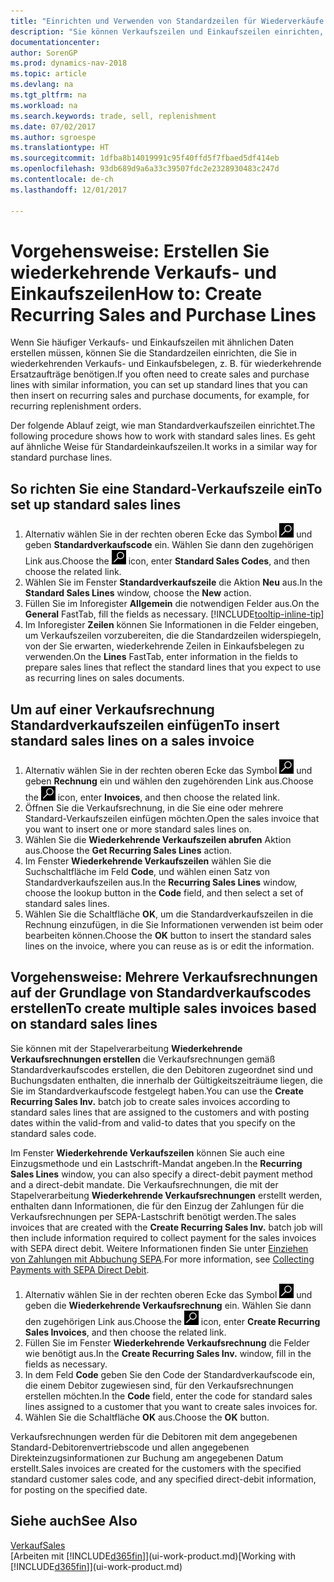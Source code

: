 ```yaml
---
title: "Einrichten und Verwenden von Standardzeilen für Wiederverkäufe und -einkäufe"
description: "Sie können Verkaufszeilen und Einkaufszeilen einrichten, die Sie häufig machen und diese dann in Verkaufs- und Einkaufsbelegen einfügen, um die Zeilen mit Standardinformationen schnell auszufüllen."
documentationcenter: 
author: SorenGP
ms.prod: dynamics-nav-2018
ms.topic: article
ms.devlang: na
ms.tgt_pltfrm: na
ms.workload: na
ms.search.keywords: trade, sell, replenishment
ms.date: 07/02/2017
ms.author: sgroespe
ms.translationtype: HT
ms.sourcegitcommit: 1dfba8b14019991c95f40ffd5f7fbaed5df414eb
ms.openlocfilehash: 93db689d9a6a33c39507fdc2e2328930483c247d
ms.contentlocale: de-ch
ms.lasthandoff: 12/01/2017

---
```

# <a name="how-to-create-recurring-sales-and-purchase-lines"></a><span data-ttu-id="86cbb-103">Vorgehensweise: Erstellen Sie wiederkehrende Verkaufs- und Einkaufszeilen</span><span class="sxs-lookup"><span data-stu-id="86cbb-103">How to: Create Recurring Sales and Purchase Lines</span></span>
<span data-ttu-id="86cbb-104">Wenn Sie häufiger Verkaufs- und Einkaufszeilen mit ähnlichen Daten erstellen müssen, können Sie die Standardzeilen einrichten, die Sie in wiederkehrenden Verkaufs- und Einkaufsbelegen, z. B. für wiederkehrende Ersatzaufträge benötigen.</span><span class="sxs-lookup"><span data-stu-id="86cbb-104">If you often need to create sales and purchase lines with similar information, you can set up standard lines that you can then insert on recurring sales and purchase documents, for example, for recurring replenishment orders.</span></span>  

<span data-ttu-id="86cbb-105">Der folgende Ablauf zeigt, wie man Standardverkaufszeilen einrichtet.</span><span class="sxs-lookup"><span data-stu-id="86cbb-105">The following procedure shows how to work with standard sales lines.</span></span> <span data-ttu-id="86cbb-106">Es geht auf ähnliche Weise für Standardeinkaufszeilen.</span><span class="sxs-lookup"><span data-stu-id="86cbb-106">It works in a similar way for standard purchase lines.</span></span>  

## <a name="to-set-up-standard-sales-lines"></a><span data-ttu-id="86cbb-107">So richten Sie eine Standard-Verkaufszeile ein</span><span class="sxs-lookup"><span data-stu-id="86cbb-107">To set up standard sales lines</span></span>  
1. <span data-ttu-id="86cbb-108">Alternativ wählen Sie in der rechten oberen Ecke das Symbol ![Nach Seite oder Bericht suchen](media/ui-search/search_small.png "Nach Seite oder Bericht suchen") und geben **Standardverkaufscode** ein. Wählen Sie dann den zugehörigen Link aus.</span><span class="sxs-lookup"><span data-stu-id="86cbb-108">Choose the ![Search for Page or Report](media/ui-search/search_small.png "Search for Page or Report icon") icon, enter **Standard Sales Codes**, and then choose the related link.</span></span>  
2. <span data-ttu-id="86cbb-109">Wählen Sie im Fenster **Standardverkaufszeile** die Aktion **Neu** aus.</span><span class="sxs-lookup"><span data-stu-id="86cbb-109">In the **Standard Sales Lines** window, choose the **New** action.</span></span>  
3. <span data-ttu-id="86cbb-110">Füllen Sie im Inforegister **Allgemein** die notwendigen Felder aus.</span><span class="sxs-lookup"><span data-stu-id="86cbb-110">On the **General** FastTab, fill the fields as necessary.</span></span> [!INCLUDE[tooltip-inline-tip](includes/tooltip-inline-tip_md.md)]  
4. <span data-ttu-id="86cbb-111">Im Inforegister **Zeilen** können Sie Informationen in die Felder eingeben, um Verkaufszeilen vorzubereiten, die die Standardzeilen widerspiegeln, von der Sie erwarten, wiederkehrende Zeilen in Einkaufsbelegen zu verwenden.</span><span class="sxs-lookup"><span data-stu-id="86cbb-111">On the **Lines** FastTab, enter information in the fields to prepare sales lines that reflect the standard lines that you expect to use as recurring lines on sales documents.</span></span>  

## <a name="to-insert-standard-sales-lines-on-a-sales-invoice"></a><span data-ttu-id="86cbb-112">Um auf einer Verkaufsrechnung Standardverkaufszeilen einfügen</span><span class="sxs-lookup"><span data-stu-id="86cbb-112">To insert standard sales lines on a sales invoice</span></span>
1. <span data-ttu-id="86cbb-113">Alternativ wählen Sie in der rechten oberen Ecke das Symbol ![Nach Seite oder Bericht suchen](media/ui-search/search_small.png "Nach Seite oder Bericht suchen") und geben **Rechnung** ein und wählen den zugehörenden Link aus.</span><span class="sxs-lookup"><span data-stu-id="86cbb-113">Choose the ![Search for Page or Report](media/ui-search/search_small.png "Search for Page or Report icon") icon, enter **Invoices**, and then choose the related link.</span></span>
2. <span data-ttu-id="86cbb-114">Öffnen Sie die Verkaufsrechnung, in die Sie eine oder mehrere Standard-Verkaufszeilen einfügen möchten.</span><span class="sxs-lookup"><span data-stu-id="86cbb-114">Open the sales invoice that you want to insert one or more standard sales lines on.</span></span>
3. <span data-ttu-id="86cbb-115">Wählen Sie die **Wiederkehrende Verkaufszeilen abrufen** Aktion aus.</span><span class="sxs-lookup"><span data-stu-id="86cbb-115">Choose the **Get Recurring Sales Lines** action.</span></span>
4. <span data-ttu-id="86cbb-116">Im Fenster **Wiederkehrende Verkaufszeilen** wählen Sie die Suchschaltfläche im Feld **Code**, und wählen einen Satz von Standardverkaufszeilen aus.</span><span class="sxs-lookup"><span data-stu-id="86cbb-116">In the **Recurring Sales Lines** window, choose the lookup button in the **Code** field, and then select a set of standard sales lines.</span></span>
5. <span data-ttu-id="86cbb-117">Wählen Sie die Schaltfläche **OK**, um die Standardverkaufszeilen in die Rechnung einzufügen, in die Sie Informationen verwenden ist beim oder bearbeiten können.</span><span class="sxs-lookup"><span data-stu-id="86cbb-117">Choose the **OK** button to insert the standard sales lines on the invoice, where you can reuse as is or edit the information.</span></span>

## <a name="to-create-multiple-sales-invoices-based-on-standard-sales-lines"></a><span data-ttu-id="86cbb-118">Vorgehensweise: Mehrere Verkaufsrechnungen auf der Grundlage von Standardverkaufscodes erstellen</span><span class="sxs-lookup"><span data-stu-id="86cbb-118">To create multiple sales invoices based on standard sales lines</span></span>
<span data-ttu-id="86cbb-119">Sie können mit der Stapelverarbeitung **Wiederkehrende Verkaufsrechnungen erstellen** die Verkaufsrechnungen gemäß Standardverkaufscodes erstellen, die den Debitoren zugeordnet sind und Buchungsdaten enthalten, die innerhalb der Gültigkeitszeiträume liegen, die Sie im Standardverkaufscode festgelegt haben.</span><span class="sxs-lookup"><span data-stu-id="86cbb-119">You can use the **Create Recurring Sales Inv.** batch job to create sales invoices according to standard sales lines that are assigned to the customers and with posting dates within the valid-from and valid-to dates that you specify on the standard sales code.</span></span>

<span data-ttu-id="86cbb-120">Im Fenster **Wiederkehrende Verkaufszeilen** können Sie auch eine Einzugsmethode und ein Lastschrift-Mandat angeben.</span><span class="sxs-lookup"><span data-stu-id="86cbb-120">In the **Recurring Sales Lines** window, you can also specify a direct-debit payment method and a direct-debit mandate.</span></span> <span data-ttu-id="86cbb-121">Die Verkaufsrechnungen, die mit der Stapelverarbeitung **Wiederkehrende Verkaufsrechnungen** erstellt werden, enthalten dann Informationen, die für den Einzug der Zahlungen für die Verkaufsrechnungen per SEPA-Lastschrift benötigt werden.</span><span class="sxs-lookup"><span data-stu-id="86cbb-121">The sales invoices that are created with the **Create Recurring Sales Inv.** batch job will then include information required to collect payment for the sales invoices with SEPA direct debit.</span></span> <span data-ttu-id="86cbb-122">Weitere Informationen finden Sie unter [Einziehen von Zahlungen mit Abbuchung SEPA](finance-collect-payments-with-sepa-direct-debit.md).</span><span class="sxs-lookup"><span data-stu-id="86cbb-122">For more information, see [Collecting Payments with SEPA Direct Debit](finance-collect-payments-with-sepa-direct-debit.md).</span></span>

1. <span data-ttu-id="86cbb-123">Alternativ wählen Sie in der rechten oberen Ecke das Symbol ![Nach Seite oder Bericht suchen](media/ui-search/search_small.png "Nach Seite oder Bericht suchen") und geben die **Wiederkehrende Verkaufsrechnung** ein. Wählen Sie dann den zugehörigen Link aus.</span><span class="sxs-lookup"><span data-stu-id="86cbb-123">Choose the ![Search for Page or Report](media/ui-search/search_small.png "Search for Page or Report icon") icon, enter **Create Recurring Sales Invoices**, and then choose the related link.</span></span>
2. <span data-ttu-id="86cbb-124">Füllen Sie im Fenster **Wiederkehrende Verkaufsrechnung** die Felder wie benötigt aus.</span><span class="sxs-lookup"><span data-stu-id="86cbb-124">In the **Create Recurring Sales Inv.** window, fill in the fields as necessary.</span></span>
3. <span data-ttu-id="86cbb-125">In dem Feld **Code** geben Sie den Code der Standardverkaufscode ein, die einem Debitor zugewiesen sind, für den Verkaufsrechnungen erstellen möchten.</span><span class="sxs-lookup"><span data-stu-id="86cbb-125">In the **Code** field, enter the code for standard sales lines assigned to a customer that you want to create sales invoices for.</span></span>
4. <span data-ttu-id="86cbb-126">Wählen Sie die Schaltfläche **OK** aus.</span><span class="sxs-lookup"><span data-stu-id="86cbb-126">Choose the **OK** button.</span></span>

<span data-ttu-id="86cbb-127">Verkaufsrechnungen werden für die Debitoren mit dem angegebenen Standard-Debitorenvertriebscode und allen angegebenen Direkteinzugsinformationen zur Buchung am angegebenen Datum erstellt.</span><span class="sxs-lookup"><span data-stu-id="86cbb-127">Sales invoices are created for the customers with the specified standard customer sales code, and any specified direct-debit information, for posting on the specified date.</span></span>

## <a name="see-also"></a><span data-ttu-id="86cbb-128">Siehe auch</span><span class="sxs-lookup"><span data-stu-id="86cbb-128">See Also</span></span>  
[<span data-ttu-id="86cbb-129">Verkauf</span><span class="sxs-lookup"><span data-stu-id="86cbb-129">Sales</span></span>](sales-manage-sales.md)  
<span data-ttu-id="86cbb-130">[Arbeiten mit [!INCLUDE[d365fin](includes/d365fin_md.md)]](ui-work-product.md)</span><span class="sxs-lookup"><span data-stu-id="86cbb-130">[Working with [!INCLUDE[d365fin](includes/d365fin_md.md)]](ui-work-product.md)</span></span>

